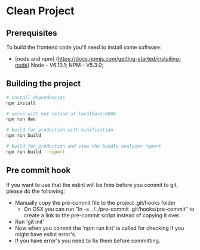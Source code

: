 # Clean Project #

## Prerequisites

To build the frontend code you'll need to install some software: 

- [node and npm] (https://docs.npmjs.com/getting-started/installing-node) Node - V6.10.1; NPM - V5.3.0;

## Building the project

``` bash
# install dependencies
npm install

# serve with hot reload at localhost:8080
npm run dev

# build for production with minification
npm run build

# build for production and view the bundle analyzer report
npm run build --report
```

## Pre commit hook

If you want to use that the eslint will be fires before you commit to git, please do the following:
- Manually copy the pre-commit file to the project .git/hooks folder
    - On OSX you can run "ln -s ../../pre-commit .git/hooks/pre-commit" to create a link to the pre-commit script instead of copying it over.
- Run 'git init'
- Now when you commit the 'npm run lint' is called for checking if you might have eslint error's.
- If you have error's you need to fix them before committing.